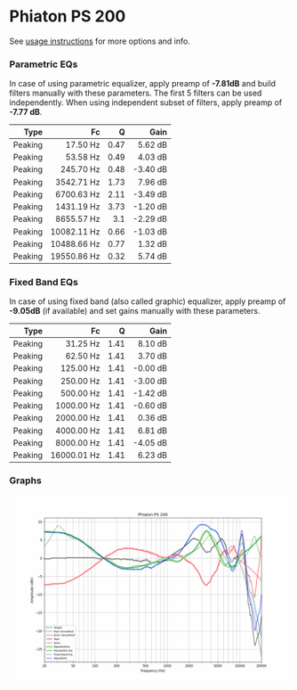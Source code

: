 # Phiaton PS 200
See [usage instructions](https://github.com/jaakkopasanen/AutoEq#usage) for more options and info.

### Parametric EQs
In case of using parametric equalizer, apply preamp of **-7.81dB** and build filters manually
with these parameters. The first 5 filters can be used independently.
When using independent subset of filters, apply preamp of **-7.77 dB**.

| Type    | Fc          |    Q | Gain     |
|--------:|------------:|-----:|---------:|
| Peaking | 17.50 Hz    | 0.47 | 5.62 dB  |
| Peaking | 53.58 Hz    | 0.49 | 4.03 dB  |
| Peaking | 245.70 Hz   | 0.48 | -3.40 dB |
| Peaking | 3542.71 Hz  | 1.73 | 7.96 dB  |
| Peaking | 6700.63 Hz  | 2.11 | -3.49 dB |
| Peaking | 1431.19 Hz  | 3.73 | -1.20 dB |
| Peaking | 8655.57 Hz  | 3.1  | -2.29 dB |
| Peaking | 10082.11 Hz | 0.66 | -1.03 dB |
| Peaking | 10488.66 Hz | 0.77 | 1.32 dB  |
| Peaking | 19550.86 Hz | 0.32 | 5.74 dB  |

### Fixed Band EQs
In case of using fixed band (also called graphic) equalizer, apply preamp of **-9.05dB**
(if available) and set gains manually with these parameters.

| Type    | Fc          |    Q | Gain     |
|--------:|------------:|-----:|---------:|
| Peaking | 31.25 Hz    | 1.41 | 8.10 dB  |
| Peaking | 62.50 Hz    | 1.41 | 3.70 dB  |
| Peaking | 125.00 Hz   | 1.41 | -0.00 dB |
| Peaking | 250.00 Hz   | 1.41 | -3.00 dB |
| Peaking | 500.00 Hz   | 1.41 | -1.42 dB |
| Peaking | 1000.00 Hz  | 1.41 | -0.60 dB |
| Peaking | 2000.00 Hz  | 1.41 | 0.36 dB  |
| Peaking | 4000.00 Hz  | 1.41 | 6.81 dB  |
| Peaking | 8000.00 Hz  | 1.41 | -4.05 dB |
| Peaking | 16000.01 Hz | 1.41 | 6.23 dB  |

### Graphs
![](./Phiaton%20PS%20200.png)